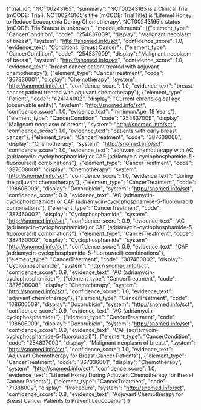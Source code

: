 {"trial_id": "NCT00243165", "summary": "NCT00243165 is a Clinical Trial (mCODE: Trial). NCT00243165's title (mCODE: TrialTitle) is 'Lifemel Honey to Reduce Leucopenia During Chemotherapy'. NCT00243165's status (mCODE: TrialStatus) is unknown.", "mcode_elements": [{"element_type": "CancerCondition", "code": "254837009", "display": "Malignant neoplasm of breast", "system": "http://snomed.info/sct", "confidence_score": 1.0, "evidence_text": "Conditions: Breast Cancer"}, {"element_type": "CancerCondition", "code": "254837009", "display": "Malignant neoplasm of breast", "system": "http://snomed.info/sct", "confidence_score": 1.0, "evidence_text": "breast cancer patient treated with adjuvant chemotherapy"}, {"element_type": "CancerTreatment", "code": "367336001", "display": "Chemotherapy", "system": "http://snomed.info/sct", "confidence_score": 1.0, "evidence_text": "breast cancer patient treated with adjuvant chemotherapy"}, {"element_type": "Patient", "code": "424144002", "display": "Current chronological age (observable entity)", "system": "http://snomed.info/sct", "confidence_score": 1.0, "evidence_text": "minimumAge: 18 Years"}, {"element_type": "CancerCondition", "code": "254837009", "display": "Malignant neoplasm of breast", "system": "http://snomed.info/sct", "confidence_score": 1.0, "evidence_text": "patients with early breast cancer"}, {"element_type": "CancerTreatment", "code": "387608008", "display": "Chemotherapy", "system": "http://snomed.info/sct", "confidence_score": 1.0, "evidence_text": "adjuvant chemotherapy with AC (adriamycin-cyclophosphamide) or CAF (adriamycin-cyclophosphamide-5-fluorouracil) combinations"}, {"element_type": "CancerTreatment", "code": "387608008", "display": "Chemotherapy", "system": "http://snomed.info/sct", "confidence_score": 1.0, "evidence_text": "during the adjuvant chemotherapy"}, {"element_type": "CancerTreatment", "code": "108606009", "display": "Doxorubicin", "system": "http://snomed.info/sct", "confidence_score": 0.9, "evidence_text": "AC (adriamycin-cyclophosphamide) or CAF (adriamycin-cyclophosphamide-5-fluorouracil) combinations"}, {"element_type": "CancerTreatment", "code": "387460002", "display": "Cyclophosphamide", "system": "http://snomed.info/sct", "confidence_score": 0.9, "evidence_text": "AC (adriamycin-cyclophosphamide) or CAF (adriamycin-cyclophosphamide-5-fluorouracil) combinations"}, {"element_type": "CancerTreatment", "code": "387460002", "display": "Cyclophosphamide", "system": "http://snomed.info/sct", "confidence_score": 0.9, "evidence_text": "CAF (adriamycin-cyclophosphamide-5-fluorouracil) combinations"}, {"element_type": "CancerTreatment", "code": "387460002", "display": "Cyclophosphamide", "system": "http://snomed.info/sct", "confidence_score": 0.9, "evidence_text": "AC (adriamycin-cyclophosphamide)"}, {"element_type": "CancerTreatment", "code": "387608008", "display": "Chemotherapy", "system": "http://snomed.info/sct", "confidence_score": 1.0, "evidence_text": "adjuvant chemotherapy"}, {"element_type": "CancerTreatment", "code": "108606009", "display": "Doxorubicin", "system": "http://snomed.info/sct", "confidence_score": 0.9, "evidence_text": "AC (adriamycin-cyclophosphamide)"}, {"element_type": "CancerTreatment", "code": "108606009", "display": "Doxorubicin", "system": "http://snomed.info/sct", "confidence_score": 0.9, "evidence_text": "CAF (adriamycin-cyclophosphamide-5-fluorouracil)"}, {"element_type": "CancerCondition", "code": "254837009", "display": "Malignant neoplasm of breast", "system": "http://snomed.info/sct", "confidence_score": 1.0, "evidence_text": "Adjuvant Chemotherapy for Breast Cancer Patients"}, {"element_type": "CancerTreatment", "code": "367336001", "display": "Chemotherapy", "system": "http://snomed.info/sct", "confidence_score": 1.0, "evidence_text": "Lifemel Honey During Adjuvant Chemotherapy for Breast Cancer Patients"}, {"element_type": "CancerTreatment", "code": "71388002", "display": "Procedure", "system": "http://snomed.info/sct", "confidence_score": 0.8, "evidence_text": "Adjuvant Chemotherapy for Breast Cancer Patients to Prevent Leucopenia"}]}
